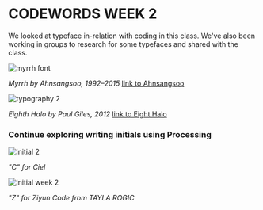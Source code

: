# CODEWORDS WEEK 2

We looked at typeface in-relation with coding in this class. We've also been working in groups to research for some typefaces and shared with the class.

![myrrh font](https://user-images.githubusercontent.com/68975607/91927451-21c26580-ed0c-11ea-812e-547453cc2b5c.jpg)

*Myrrh by Ahnsangsoo, 1992–2015* 
[link to Ahnsangsoo](https://letterformarchive.org/news/from-the-collection-ahn-sang-soo)

![typography 2](https://user-images.githubusercontent.com/68975607/91927729-d5c3f080-ed0c-11ea-93e9-0b277dc0d880.jpg)

*Eighth Halo by Paul Giles, 2012*
[link to Eight Halo](https://www.behance.net/gallery/4774481/Eighth-Halo-Typography)

### Continue exploring writing initials using Processing

![initial 2](https://user-images.githubusercontent.com/68975607/91928871-b7132900-ed0f-11ea-89fc-d2c293898416.jpg)

*"C" for Ciel*

![initial week 2](https://user-images.githubusercontent.com/68975607/91928657-2c322e80-ed0f-11ea-82fd-b1dca48a2b2d.jpg)

*"Z" for Ziyun Code from TAYLA ROGIC* 



